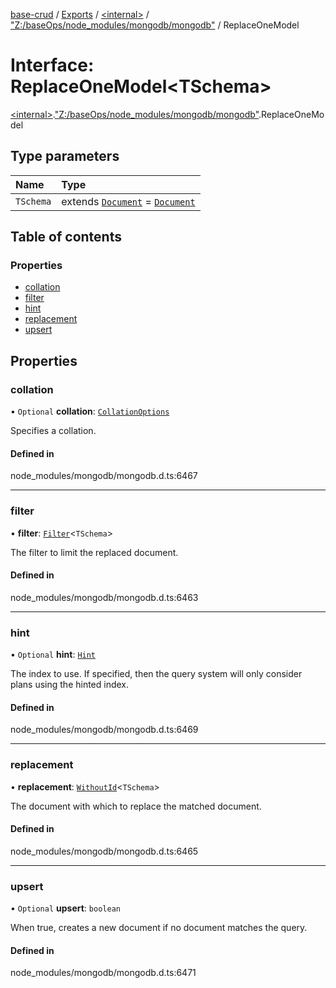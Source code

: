 [base-crud](../README.md) / [Exports](../modules.md) / [\<internal\>](../modules/internal_.md) / ["Z:/baseOps/node\_modules/mongodb/mongodb"](../modules/internal_._Z__baseOps_node_modules_mongodb_mongodb_.md) / ReplaceOneModel

# Interface: ReplaceOneModel\<TSchema\>

[\<internal\>](../modules/internal_.md).["Z:/baseOps/node\_modules/mongodb/mongodb"](../modules/internal_._Z__baseOps_node_modules_mongodb_mongodb_.md).ReplaceOneModel

## Type parameters

| Name | Type |
| :------ | :------ |
| `TSchema` | extends [`Document`](internal_.Document-1.md) = [`Document`](internal_.Document-1.md) |

## Table of contents

### Properties

- [collation](internal_._Z__baseOps_node_modules_mongodb_mongodb_.ReplaceOneModel.md#collation)
- [filter](internal_._Z__baseOps_node_modules_mongodb_mongodb_.ReplaceOneModel.md#filter)
- [hint](internal_._Z__baseOps_node_modules_mongodb_mongodb_.ReplaceOneModel.md#hint)
- [replacement](internal_._Z__baseOps_node_modules_mongodb_mongodb_.ReplaceOneModel.md#replacement)
- [upsert](internal_._Z__baseOps_node_modules_mongodb_mongodb_.ReplaceOneModel.md#upsert)

## Properties

### collation

• `Optional` **collation**: [`CollationOptions`](internal_._Z__baseOps_node_modules_mongodb_mongodb_.CollationOptions.md)

Specifies a collation.

#### Defined in

node_modules/mongodb/mongodb.d.ts:6467

___

### filter

• **filter**: [`Filter`](../modules/internal_._Z__baseOps_node_modules_mongodb_mongodb_.md#filter)\<`TSchema`\>

The filter to limit the replaced document.

#### Defined in

node_modules/mongodb/mongodb.d.ts:6463

___

### hint

• `Optional` **hint**: [`Hint`](../modules/internal_._Z__baseOps_node_modules_mongodb_mongodb_.md#hint)

The index to use. If specified, then the query system will only consider plans using the hinted index.

#### Defined in

node_modules/mongodb/mongodb.d.ts:6469

___

### replacement

• **replacement**: [`WithoutId`](../modules/internal_._Z__baseOps_node_modules_mongodb_mongodb_.md#withoutid)\<`TSchema`\>

The document with which to replace the matched document.

#### Defined in

node_modules/mongodb/mongodb.d.ts:6465

___

### upsert

• `Optional` **upsert**: `boolean`

When true, creates a new document if no document matches the query.

#### Defined in

node_modules/mongodb/mongodb.d.ts:6471
